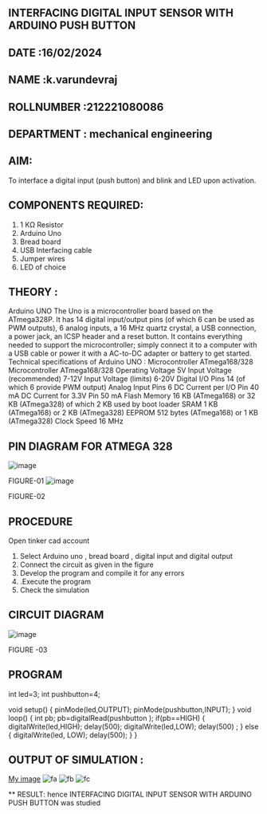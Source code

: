 ## INTERFACING DIGITAL INPUT SENSOR WITH ARDUINO PUSH BUTTON
## DATE :16/02/2024
## NAME :k.varundevraj																			             
## ROLLNUMBER :212221080086
## DEPARTMENT : mechanical engineering


## AIM:
To interface a digital input (push button) and blink and LED upon activation.
## COMPONENTS REQUIRED:
1.	1 KΩ Resistor 
2.	Arduino Uno 
3.	Bread board 
4.	USB Interfacing cable 
5.	Jumper wires 
6.	LED of choice 
## THEORY :
Arduino UNO
 	  The Uno is a microcontroller board based on the ATmega328P. It has 14 digital input/output pins (of which 6 can be used as PWM outputs), 6 analog inputs, a 16 MHz quartz crystal, a USB connection, a power jack, an ICSP header and a reset button. It contains everything needed to support the microcontroller; simply connect it to a computer with a USB cable or power it with a AC-to-DC adapter or battery to get started.
	Technical specifications of Arduino UNO :
Microcontroller	ATmega168/328
Microcontroller	ATmega168/328
Operating Voltage	5V
Input Voltage (recommended)	7-12V
Input Voltage (limits)	6-20V
Digital I/O Pins	14 (of which 6 provide PWM output)
Analog Input Pins	6
DC Current per I/O Pin	40 mA
DC Current for 3.3V Pin	50 mA
Flash Memory	16 KB (ATmega168) or 32 KB (ATmega328) of which 2 KB used by boot loader
SRAM	1 KB (ATmega168) or 2 KB (ATmega328)
EEPROM	512 bytes (ATmega168) or 1 KB (ATmega328)
Clock Speed	16 MHz
## PIN DIAGRAM FOR ATMEGA 328
 
![image](https://user-images.githubusercontent.com/36288975/163530394-115baee4-7ed1-49fe-9cce-d7b625e11e85.png)

FIGURE-01
![image](https://user-images.githubusercontent.com/36288975/163530431-4d390e98-0942-42d8-95b8-f57d348e6ad8.png)

FIGURE-02
## PROCEDURE 
 Open tinker cad account 
1.	Select Arduino uno , bread board , digital input and digital output 
2.	Connect the circuit as given in the figure 
3.	Develop the program and compile it for any errors 
4.	 .Execute the program 
5.	Check the simulation 



## CIRCUIT DIAGRAM 


![image](https://user-images.githubusercontent.com/36288975/163530437-87a0afbd-b3c9-44ad-b907-5de63486fb9d.png)



FIGURE -03




## PROGRAM 
int led=3;
int pushbutton=4;

void setup()
{
  pinMode(led,OUTPUT);
  pinMode(pushbutton,INPUT);
}
void loop()
{
  int pb;
  pb=digitalRead(pushbutton );
  if(pb==HIGH)
  {
    digitalWrite(led,HIGH);
    delay(500);
    digitalWrite(led,LOW);
    delay(500) ;
  }
  else
  {
    digitalWrite(led, LOW);
    delay(500);
  }
} 
 









 
 
 



## OUTPUT OF SIMULATION :

[My image](username.github.com/repository/img/image.jpg)
![fa](https://github.com/varundevraj212221080086/-INTERFACING-DIGITAL-INPUT-SENSOR-WITH-ARDUINO-PUSH-BUTTON-/assets/161024553/a8cb0c02-21fc-4d1a-98b2-5ff30adc5f68)
![fb](https://github.com/varundevraj212221080086/-INTERFACING-DIGITAL-INPUT-SENSOR-WITH-ARDUINO-PUSH-BUTTON-/assets/161024553/c9cc1ffa-89d7-405e-bbb4-697193d3034a)
![fc](https://github.com/varundevraj212221080086/-INTERFACING-DIGITAL-INPUT-SENSOR-WITH-ARDUINO-PUSH-BUTTON-/assets/161024553/8941252a-5c19-4cfa-b1ca-3a9599776e12)

**
RESULT:
 hence INTERFACING DIGITAL INPUT SENSOR WITH ARDUINO PUSH BUTTON was studied 

